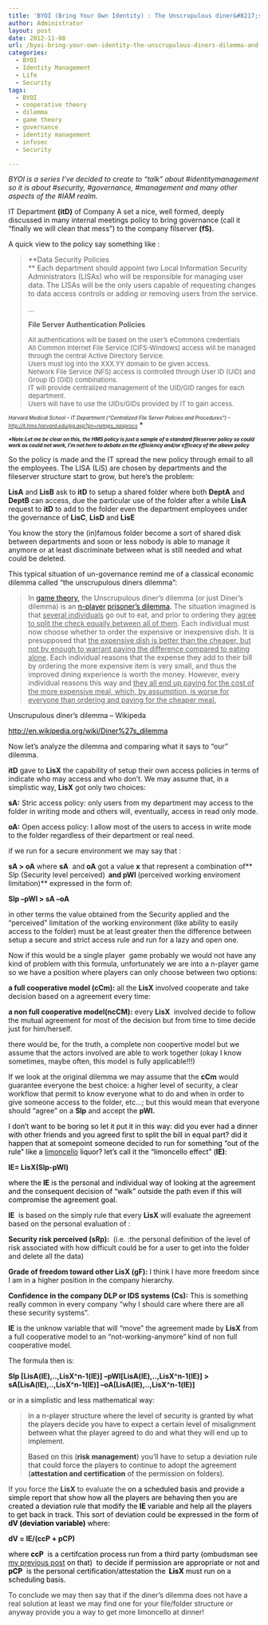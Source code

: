 ```yaml
---
title: 'BYOI (Bring Your Own Identity) : The Unscrupulous diner&#8217;s dilemma and “everyone FULL CONTROL” problem'
author: Administrator
layout: post
date: 2012-11-08
url: /byoi-bring-your-own-identity-the-unscrupulous-diners-dilemma-and-everyone-full-control-problem/
categories:
  - BYOI
  - Identity Management
  - Life
  - Security
tags:
  - BYOI
  - cooperative theory
  - dilemma
  - game theory
  - governance
  - identity management
  - infosec
  - Security

---
```

_BYOI is a series I’ve decided to create to “talk” about #identitymanagement so it is about #security, #governance, #management and many other aspects of the #IAM realm._

IT Department **(itD)** of Company A set a nice, well formed, deeply discussed in many internal meetings policy to bring governance (call it “finally we will clean that mess”) to the company filserver **(fS).**

A quick view to the policy say something like :

> **Data Security Policies   
>** Each department should appoint two Local Information Security Administrators (LISAs) who will be responsible for managing user data. The LISAs will be the only users capable of requesting changes to data access controls or adding or removing users from the service.
> 
> …
> 
> **File Server Authentication Policies**
> 
> <font size="2">All authentications will be based on the user’s eCommons credentials <br />All Common Internet File Service (CIFS-Windows) access will be managed through the central Active Directory Service. <br />Users must log into the XXX.YY domain to be given access. <br />Network File Service (NFS) access is controlled through User ID (UID) and Group ID (GID) combinations. <br />IT will provide centralized management of the UID/GID ranges for each department. <br />Users will have to use the UIDs/GIDs provided by IT to gain access.</font>

<font size="1"><em>Harvard Medical School – IT Department (“Centralized File Server Policies and Procedures”) &#8211; </em></font>[<font color="#3e372b" size="1"><em>http://it.hms.harvard.edu/pg.asp?pn=netops_nasprocs</em></font>][1] *

<font size="1"><strong><em>*Note:Let me be clear on this, the HMS policy is just a sample of a standard fileserver policy so could work as could not work, I’m not here to debate on the efficiency and/or efficacy of the above policy</em></strong></font>

So the policy is made and the IT spread the new policy through email to all the employees. The LISA (LiS) are chosen by departments and the fileserver structure start to grow, but here’s the problem:

**LisA** and **LisB** ask to **itD** to setup a shared folder where both **DeptA** and **DeptB** can access, due the particular use of the folder after a while **LisA** request to **itD** to add to the folder even the department employees under the governance of **LisC**, **LisD** and **LisE**

You know the story the (in)famous folder become a sort of shared disk between departments and soon or less nobody is able to manage it anymore or at least discriminate between what is still needed and what could be deleted.

This typical situation of un-governance remind me of a classical economic dilemma called “the unscrupulous diners dilemma”:

> In [<font color="#000000">game theory</font>][2]<font color="#000000">,</font> the Unscrupulous diner&#8217;s dilemma (or just Diner&#8217;s dilemma) is an <font color="#000000"></font>[<font color="#000000">n-player</font>][3] <font color="#000000"></font>[<font color="#000000">prisoner&#8217;s dilemma</font>][4]<font color="#000000">.</font> The situation imagined is that <u>several individuals</u> go out to eat, and prior to ordering they <u>agree to split the check equally between all of them</u>. Each individual must now choose whether to order the expensive or inexpensive dish. It is presupposed that <u>the expensive dish is better than the cheaper, but not by enough to warrant paying the difference compared to eating alone</u>. Each individual reasons that the expense they add to their bill by ordering the more expensive item is very small, and thus the improved dining experience is worth the money. However, every individual reasons this way and <u>they all end up paying for the cost of the more expensive meal, which, by assumption, is worse for everyone than ordering and paying for the cheaper meal.</u>

Unscrupulous diner&#8217;s dilemma – Wikipeda

[<font color="#000000">http://en.wikipedia.org/wiki/Diner%27s_dilemma</font>][5]

Now let’s analyze the dilemma and comparing what it says to “our” dilemma.

**itD** gave to **LisX** the capability of setup their own access policies in terms of indicate who may access and who don’t. We may assume that, in a simplistic way, **LisX** got only two choices:

**sA:** Stric access policy: only users from my department may access to the folder in writing mode and others will, eventually, access in read only mode.

**oA:** Open access policy: I allow most of the users to access in write mode to the folder regardless of their department or real need.

if we run for a secure environment we may say that :

**sA > oA** where **sA**&#160; and **oA** got a value **x** that represent a combination of**&#160; Slp (Security level perceived)**&#160; and **pWl**&#160;**(perceived working enviroment limitation)** expressed in the form of:

**Slp –pWl > sA –oA**

in other terms the value obtained from the Security applied and the “perceived” limitation of the working environment (like ability to easily access to the folder) must be at least greater then the difference between setup a secure and strict access rule and run for a lazy and open one.

Now if this would be a single player&#160; game probably we would not have any kind of problem with this formula, unfortunately we are into a n-player game so we have a position where players can only choose between two options:

**a full cooperative model (cCm):** all the **LisX** involved cooperate and take decision based on a agreement every time:

**a non full cooperative model(ncCM):** every **LisX**&#160; involved decide to follow the mutual agreement for most of the decision but from time to time decide just for him/herself.

there would be, for the truth, a complete non coopertive model but we assume that the actors involved are able to work together (okay I know sometimes, maybe often, this model is fully applicable!!!)

If we look at the original dilemma we may assume that the **cCm** would guarantee everyone the best choice: a higher level of security, a clear workflow that permit to know everyone what to do and when in order to give someone access to the folder, etc…; but this would mean that everyone should “agree” on a **Slp** and accept the **pWl.**

<font color="#000000">I don’t want to be boring so let it put it in this way: did you ever had a dinner with other friends and you agreed first to split the bill in equal part? did it happen that at somepoint someone decided to run for something “out of the rule” like a <a href="http://en.wikipedia.org/wiki/Limoncello">limoncello</a> liquor? let’s call it the “limoncello effect” (<strong>lE)</strong>:</font>

**lE= LisX(Slp-pWl)**

<font color="#000000">where the <strong>lE</strong> is the personal and individual way of looking at the agreement and the consequent decision of “walk” outside the path even if this will compromise the agreement goal.</font>

**lE**&#160; is based on the simply rule that every **LisX** will evaluate the agreement based on the personal evaluation of :

**Security risk perceived (sRp):**&#160; (i.e. :the personal definition of the level of risk associated with how difficult could be for a user to get into the folder and delete all the data)

**Grade of freedom toward other LisX (gF):** I think I have more freedom since I am in a higher position in the company hierarchy.

**Confidence in the company DLP or IDS systems (Cs):** This is something really common in every company “why I should care where there are all these security systems”.

**lE** is the unknow variable that will “move” the agreement made by **LisX** from a full cooperative model to an “not-working-anymore” kind of non full cooperative model.

The formula then is:

**Slp [LisA(lE),..,LisX^n-1(lE)] –pWl[LisA(lE),..,LisX^n-1(lE)] > sA[LisA(lE),..,LisX^n-1(lE)] –oA[LisA(lE),..,LisX^n-1(lE)]**

or in a simplistic and less mathematical way:

> <font color="#333333">in a n-player structure where the level of security is granted by what the players decide you have to expect a certain level of misalignment between what the player agreed to do and what they will end up to implement.</font>
> 
> <font color="#333333">Based on this (<strong>risk management</strong>) you’ll have to setup a deviation rule that could force the players to continue to adopt the agreement (<strong>attestation and certification</strong> of the permission on folders).</font>

<font color="#333333">If you force the <strong>LisX</strong> to evaluate the </font><font color="#000000">on a scheduled basis and provide a simple report that show how all the players are behaving then you are created a deviation rule that modify the <strong>lE</strong> variable and help all the players to get back in track. This sort of deviation could be expressed in the form of <strong>dV (deviation variable)</strong> where:</font>

**dV = lE/(ccP + pCP)**

<font color="#000000">where <strong>ccP</strong>&#160; is a certifcation process run from a third party (ombudsman see <a href="http://alfweb.com/blog/archives/165">my previous post</a> on that)&#160; to decide if permission are appropriate or not and <strong>pCP</strong>&#160; is the personal certification/attestation the<strong>&#160; LisX</strong> must run on a scheduling basis.</font>

<font color="#333333">To conclude we may then say that if the diner&#8217;s dilemma does not have a real solution at least we may find one for your file/folder structure or anyway provide you a way to get more limoncello at dinner!</font>

&#160;

**<font color="#000000">&#160;</font>**

 [1]: http://it.hms.harvard.edu/pg.asp?pn=netops_nasprocs
 [2]: http://en.wikipedia.org/wiki/Game_theory
 [3]: http://en.wikipedia.org/wiki/N-player_game
 [4]: http://en.wikipedia.org/wiki/Prisoner%27s_dilemma
 [5]: http://en.wikipedia.org/wiki/Diner%27s_dilemma